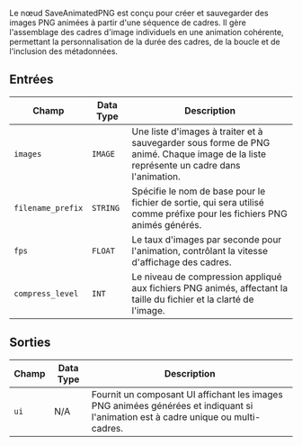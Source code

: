 
Le nœud SaveAnimatedPNG est conçu pour créer et sauvegarder des images PNG animées à partir d'une séquence de cadres. Il gère l'assemblage des cadres d'image individuels en une animation cohérente, permettant la personnalisation de la durée des cadres, de la boucle et de l'inclusion des métadonnées.

## Entrées

| Champ             | Data Type | Description                                                                         |
|-------------------|-------------|-------------------------------------------------------------------------------------|
| `images`          | `IMAGE`     | Une liste d'images à traiter et à sauvegarder sous forme de PNG animé. Chaque image de la liste représente un cadre dans l'animation. |
| `filename_prefix` | `STRING`    | Spécifie le nom de base pour le fichier de sortie, qui sera utilisé comme préfixe pour les fichiers PNG animés générés. |
| `fps`             | `FLOAT`     | Le taux d'images par seconde pour l'animation, contrôlant la vitesse d'affichage des cadres. |
| `compress_level`  | `INT`       | Le niveau de compression appliqué aux fichiers PNG animés, affectant la taille du fichier et la clarté de l'image. |

## Sorties

| Champ | Data Type | Description                                                                       |
|-------|-------------|-----------------------------------------------------------------------------------|
| `ui`  | N/A         | Fournit un composant UI affichant les images PNG animées générées et indiquant si l'animation est à cadre unique ou multi-cadres. |
